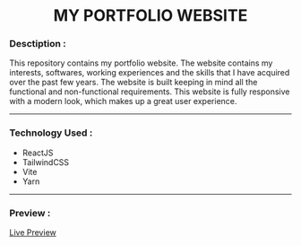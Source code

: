 # <center>MY PORTFOLIO WEBSITE</center>

### Desctiption :
<p>
   This repository contains my portfolio website. The website contains my interests, softwares, working experiences and the skills that I have acquired over the past few years. The website is built keeping in mind all the functional and non-functional requirements. This website is fully responsive with a modern look, which makes up a great user experience.
</p>

---

### Technology Used :
- ReactJS
- TailwindCSS
- Vite
- Yarn

---

### Preview :
[Live Preview](https://melsonic.netlify.app)